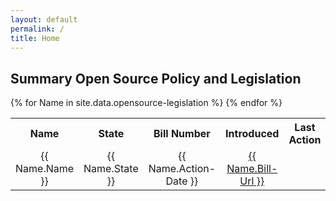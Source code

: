 ```yaml
---
layout: default
permalink: /
title: Home
---
```


## Summary Open Source Policy and Legislation

<table cellpadding="10">
	<tr>
		<th>Name</th><th>State</th><th>Bill Number</th><th>Introduced</th><th>Last Action</th><th>Action Date</th><th>Bill Url</th>
	</tr>
{% for Name in site.data.opensource-legislation %}
  <tr>
  	<td width="25%" align="center">{{ Name.Name }}</td>
  	<td width="25%" align="center">{{ Name.State }}</td>
  	<td width="25%" align="center">{{ Name.Action-Date }}</td>
  	<td width="25%" align="center"><a href="{{ Name.Bill-Url }}">{{ Name.Bill-Url }}</a></td>
  </tr>
{% endfor %}
</table>
